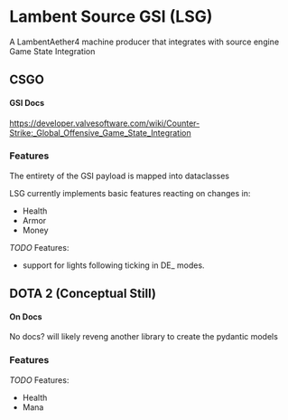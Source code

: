  
# Lambent Source GSI (LSG)

A LambentAether4 machine producer that integrates with source engine Game State Integration

## CSGO

#### GSI Docs

https://developer.valvesoftware.com/wiki/Counter-Strike:_Global_Offensive_Game_State_Integration

### Features

The entirety of the GSI payload is mapped into dataclasses

LSG currently implements basic features reacting on changes in:
- Health
- Armor
- Money

*TODO* Features:
- support for lights following ticking in DE_ modes.


## DOTA 2 (Conceptual Still)

#### On Docs

No docs? will likely reveng another library to create the pydantic models

### Features

*TODO*  Features:

- Health
- Mana